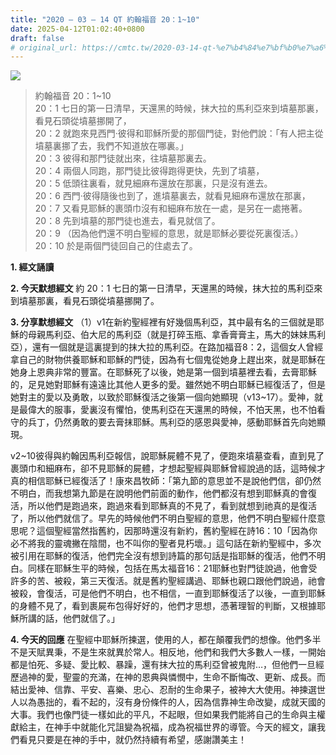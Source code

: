 ```yaml
---
title: "2020 – 03 – 14 QT 約翰福音 20：1~10"
date: 2025-04-12T01:02:40+0800
draft: false
# original_url: https://cmtc.tw/2020-03-14-qt-%e7%b4%84%e7%bf%b0%e7%a6%8f%e9%9f%b3-20%ef%bc%9a110
---
```


![](/images/qt.jpg)
> 約翰福音 20：1\~10  
> 20：1 七日的第一日清早，天還黑的時候，抹大拉的馬利亞來到墳墓那裏，看見石頭從墳墓挪開了，  
> 20：2 就跑來見西門‧彼得和耶穌所愛的那個門徒，對他們說：「有人把主從墳墓裏挪了去，我們不知道放在哪裏。」  
> 20：3 彼得和那門徒就出來，往墳墓那裏去。  
> 20：4 兩個人同跑，那門徒比彼得跑得更快，先到了墳墓，  
> 20：5 低頭往裏看，就見細麻布還放在那裏，只是沒有進去。  
> 20：6 西門‧彼得隨後也到了，進墳墓裏去，就看見細麻布還放在那裏，  
> 20：7 又看見耶穌的裹頭巾沒有和細麻布放在一處，是另在一處捲著。  
> 20：8 先到墳墓的那門徒也進去，看見就信了。  
> 20：9 （因為他們還不明白聖經的意思，就是耶穌必要從死裏復活。）  
> 20：10 於是兩個門徒回自己的住處去了。

**1. 經文誦讀**

**2.  今天默想經文**
約 20：1 七日的第一日清早，天還黑的時候，抹大拉的馬利亞來到墳墓那裏，看見石頭從墳墓挪開了。

**3. 分享默想經文**
（1）v1在新約聖經裡有好幾個馬利亞，其中最有名的三個就是耶穌的母親馬利亞、伯大尼的馬利亞（就是打碎玉瓶、拿香膏膏主，馬大的妹妹馬利亞），還有一個就是這裏提到的抹大拉的馬利亞。在路加福音8：2，這個女人曾經拿自己的財物供養耶穌和耶穌的門徒，因為有七個鬼從她身上趕出來，就是耶穌在她身上恩典非常的豐富。在耶穌死了以後，她是第一個到墳墓裡去看，去膏耶穌的，足見她對耶穌有遠遠比其他人更多的愛。雖然她不明白耶穌已經復活了，但是她對主的愛以及勇敢，以致於耶穌復活之後第一個向她顯現（v13\~17）。愛神，就是最偉大的服事，愛裏沒有懼怕，使馬利亞在天還黑的時候，不怕天黑，也不怕看守的兵丁，仍然勇敢的要去膏抹耶穌。馬利亞的感恩與愛神，感動耶穌首先向她顯現。

v2\~10彼得與約翰因馬利亞報信，說耶穌屍體不見了，便跑來墳墓查看，直到見了裹頭巾和細麻布，卻不見耶穌的屍體，才想起聖經與耶穌曾經說過的話，這時候才真的相信耶穌已經復活了！康來昌牧師：「第九節的意思並不是說他們信，卻仍然不明白，而我想第九節是在說明他們前面的動作，他們都沒有想到耶穌真的會復活，所以他們是跑過來，跑過來看到耶穌真的不見了，看到就想到祂真的是復活了，所以他們就信了。早先的時候他們不明白聖經的意思，他們不明白聖經什麼意思呢？這個聖經當然指舊約，因那時還沒有新約，舊約聖經在詩16：10「因為你必不將我的靈魂撇在陰間，也不叫你的聖者見朽壞。」這句話在新約聖經中，多次被引用在耶穌的復活，他們完全沒有想到詩篇的那句話是指耶穌的復活，他們不明白。同樣在耶穌生平的時候，包括在馬太福音16：21耶穌也對門徒說過，他會受許多的苦、被殺，第三天復活。就是舊約聖經講過、耶穌也親口跟他們說過，祂會被殺，會復活，可是他們不明白，也不相信，一直到耶穌復活了以後，一直到耶穌的身體不見了，看到裹屍布包得好好的，他們才思想，憑著理智的判斷，又根據耶穌所講的話，他們就信了。」

**4. 今天的回應**
在聖經中耶穌所揀選，使用的人，都在顛覆我們的想像。他們多半不是天賦異秉，不是生來就異於常人。相反地，他們和我們大多數人一樣，一開始都是怕死、多疑、愛比較、暴躁，還有抹大拉的馬利亞曾被鬼附…，但他們一旦經歷過神的愛，聖靈的充滿，在神的恩典與憐憫中，生命不斷悔改、更新、成長。而結出愛神、信靠、平安、喜樂、忠心、忍耐的生命果子，被神大大使用。神揀選世人以為愚拙的，看不起的，沒有身份條件的人，因為信靠神生命改變，成就天國的大事。我們也像門徒一樣如此的平凡，不起眼，但如果我們能將自己的生命與主權獻給主，在神手中就能化咒詛變為祝福，成為祝福世界的導管。今天的經文，讓我們看見只要是在神的手中，就仍然持續有希望，感謝讚美主！
